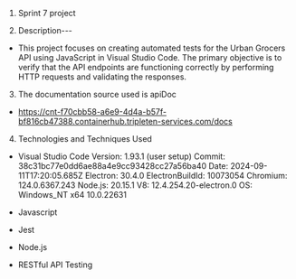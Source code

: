 1. Sprint 7 project

2. Description---
  - This project focuses on creating automated tests for the Urban Grocers API using JavaScript in Visual Studio Code. The primary objective is to verify that the API endpoints are functioning correctly by performing HTTP requests and validating the responses.

3. The documentation source used is apiDoc
  - https://cnt-f70cbb58-a6e9-4d4a-b57f-bf816cb47388.containerhub.tripleten-services.com/docs

4. Technologies and Techniques Used
  - Visual Studio Code
    Version: 1.93.1 (user setup) 
    Commit: 38c31bc77e0dd6ae88a4e9cc93428cc27a56ba40
    Date: 2024-09-11T17:20:05.685Z
    Electron: 30.4.0
    ElectronBuildId: 10073054
    Chromium: 124.0.6367.243
    Node.js: 20.15.1
    V8: 12.4.254.20-electron.0
    OS: Windows_NT x64 10.0.22631
 
  - Javascript
  - Jest
  - Node.js
  - RESTful API Testing

